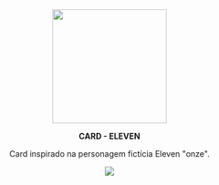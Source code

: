 <div align="center"> <img width="200px" src="https://pngroyale.com/wp-content/uploads/2021/11/Download-stranger-things-red-logo-vector-free-download--768x298.png">
<b><p>CARD - ELEVEN</p></b>
  <p font-size="10px">Card inspirado na personagem fictícia Eleven "onze".</p>

<img src="https://user-images.githubusercontent.com/86324962/179310238-7c48e4a2-1085-43b7-9d48-77a9b26346d2.png">

</div>



